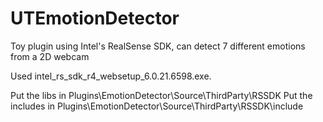# UTEmotionDetector
Toy plugin using Intel's RealSense SDK, can detect 7 different emotions from a 2D webcam

Used intel_rs_sdk_r4_websetup_6.0.21.6598.exe.

Put the libs in Plugins\EmotionDetector\Source\ThirdParty\RSSDK
Put the includes in Plugins\EmotionDetector\Source\ThirdParty\RSSDK\include
